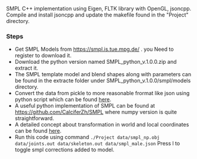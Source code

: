 SMPL C++ implementation using Eigen, FLTK library with OpenGL, jsoncpp. Compile and install jsoncpp and update the makefile found in the "Project" directory.

### Steps

- Get SMPL Models from https://smpl.is.tue.mpg.de/ . you Need to register to download it.
- Download the python version named SMPL_python_v.1.0.0.zip and extract it.
- The SMPL template model and blend shapes along with parameters can be found in the extracte folder under SMPL_python_v.1.0.0/smpl/models directory.
- Convert the data from pickle to more reasonable frormat like json using python script which can be found [here](https://github.com/YeeCY/SMPLpp/blob/master/SMPL%2B%2B/scripts/preprocess.py).
- A useful python implementation of SMPL can be found at  https://github.com/CalciferZh/SMPL where numpy version is quite straightforward.
- A detailed concept about transformation in world and local coordinates can be found [here](https://github.com/YeeCY/SMPLpp/blob/master/SMPL%2B%2B/src/smpl/WorldTransformation.cpp).
- Run this code using command 
`./Project data/smpl_np.obj data/joints.out data/skeleton.out data/smpl_male.json`
Press l to toggle smpl corrections added to model.



